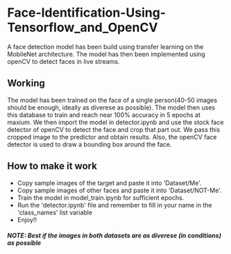 # Face-Identification-Using-Tensorflow_and_OpenCV
A face detection model has been build using transfer learning on the MobileNet architecture. The model has then been implemented using openCV to detect faces in live streams.

## Working
The model has been trained on the face of a single person(40-50 images should be enough, ideally as diverese as possible). The model then uses this database to train and reach near 100% accuracy in 5 epochs at maxium. We then import the model in detector.ipynb and use the stock face detector of openCV to detect the face and crop that part out. We pass this cropped image to the predictor and obtain results. Also, the openCV face detector is used to draw a bounding box around the face.

## How to make it work
- Copy sample images of the target and paste it into 'Dataset/Me'.
- Copy sample images of other faces and paste it into 'Dataset/NOT-Me'.
- Train the model in model_train.ipynb for sufficient epochs.
- Run the 'detector.ipynb' file and remember to fill in your name in the 'class_names' list variable
- Enjoy!!


##### NOTE: Best if the images in both datasets are as diverese (in conditions) as possible

